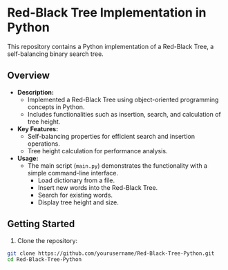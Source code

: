 # Red-Black Tree Implementation in Python

This repository contains a Python implementation of a Red-Black Tree, a self-balancing binary search tree.

## Overview

- **Description:**
  - Implemented a Red-Black Tree using object-oriented programming concepts in Python.
  - Includes functionalities such as insertion, search, and calculation of tree height.
- **Key Features:**
  - Self-balancing properties for efficient search and insertion operations.
  - Tree height calculation for performance analysis.
- **Usage:**
  - The main script (`main.py`) demonstrates the functionality with a simple command-line interface.
    - Load dictionary from a file.
    - Insert new words into the Red-Black Tree.
    - Search for existing words.
    - Display tree height and size.

## Getting Started

1. Clone the repository:

```bash
git clone https://github.com/yourusername/Red-Black-Tree-Python.git
cd Red-Black-Tree-Python
